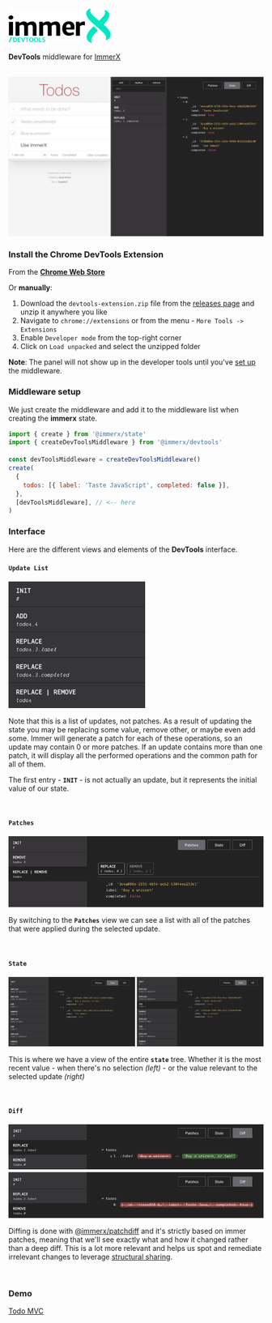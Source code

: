 <img src="images/immerx-devtools-logo.svg" height="70px"/>

**DevTools** middleware for [ImmerX](https://github.com/monojack/immerx)

<br/>

<img src="images/extension-screenshot-0.png" />

### Install the Chrome DevTools Extension

From the **[Chrome Web Store](https://chrome.google.com/webstore/detail/immerx-devtools/jchcefekimgnfceonnnekpgmphepengp)**

Or **manually**:
1. Download the `devtools-extension.zip` file from the [releases page](https://github.com/monojack/immer-devtools/releases) and unzip it anywhere you like
2. Navigate to `chrome://extensions` or from the menu - `More Tools -> Extensions`
3. Enable `Developer mode` from the top-right corner
4. Click on `Load unpacked` and select the unzipped folder

**Note**: The panel will not show up in the developer tools until you've [set up](#setup) the middleware.

### Middleware setup

We just create the middleware and add it to the middleware list when creating the **immerx** state.

```js
import { create } from '@immerx/state'
import { createDevToolsMiddleware } from '@immerx/devtools'

const devToolsMiddleware = createDevToolsMiddleware()
create(
  {
    todos: [{ label: 'Taste JavaScript', completed: false }],
  },
  [devToolsMiddleware], // <-- here
)
```

### Interface

Here are the different views and elements of the **DevTools** interface.

#### `Update List`

<img src="images/update-list-screenshot-0.png" height="250" />

Note that this is a list of updates, not patches. As a result of updating the state you may be replacing some value, remove other, or maybe even add some. Immer will generate a patch for each of these operations, so an update may contain 0 or more patches. If an update contains more than one patch, it will display all the performed operations and the common path for all of them.

The first entry - **`INIT`** - is not actually an update, but it represents the initial value of our state.

<br/>

#### `Patches`

<img src="images/patches-screenshot-0.png" />

By switching to the **`Patches`** view we can see a list with all of the patches that were applied during the selected update.

<br/>

#### `State`

<img src="images/state-screenshot-1.png"   />

This is where we have a view of the entire **`state`** tree. Whether it is the most recent value - when there's no selection _(left)_ - or the value relevant to the selected update _(right)_

<br/>

#### `Diff`

<img src="images/diff-screenshot-0.png" />

Diffing is done with [@immerx/patchdiff](https://github.com/monojack/immerx-patchdiff) and it's strictly based on immer patches, meaning that we'll see exactly what and how it changed rather than a deep diff. This is a lot more relevant and helps us spot and remediate irrelevant changes to leverage [structural sharing](https://egghead.io/lessons/react-profile-react-rendering-and-optimize-with-memo-to-leverage-structural-sharing).

<br/>

### Demo

[Todo MVC](https://monojack.github.io/immerx-todomvc/)
